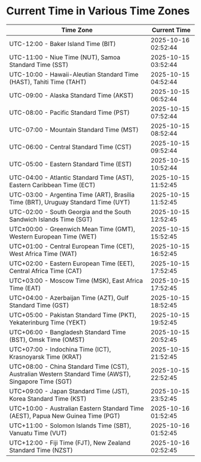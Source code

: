 # Current Time in Various Time Zones

| Time Zone | Current Time |
|-----------|--------------|
| UTC-12:00 - Baker Island Time (BIT) | 2025-10-16 02:52:44 |
| UTC-11:00 - Niue Time (NUT), Samoa Standard Time (SST) | 2025-10-15 03:52:44 |
| UTC-10:00 - Hawaii-Aleutian Standard Time (HAST), Tahiti Time (TAHT) | 2025-10-15 04:52:44 |
| UTC-09:00 - Alaska Standard Time (AKST) | 2025-10-15 06:52:44 |
| UTC-08:00 - Pacific Standard Time (PST) | 2025-10-15 07:52:44 |
| UTC-07:00 - Mountain Standard Time (MST) | 2025-10-15 08:52:44 |
| UTC-06:00 - Central Standard Time (CST) | 2025-10-15 09:52:44 |
| UTC-05:00 - Eastern Standard Time (EST) | 2025-10-15 10:52:44 |
| UTC-04:00 - Atlantic Standard Time (AST), Eastern Caribbean Time (ECT) | 2025-10-15 11:52:45 |
| UTC-03:00 - Argentina Time (ART), Brasília Time (BRT), Uruguay Standard Time (UYT) | 2025-10-15 11:52:45 |
| UTC-02:00 - South Georgia and the South Sandwich Islands Time (SGT) | 2025-10-15 12:52:45 |
| UTC±00:00 - Greenwich Mean Time (GMT), Western European Time (WET) | 2025-10-15 15:52:45 |
| UTC+01:00 - Central European Time (CET), West Africa Time (WAT) | 2025-10-15 16:52:45 |
| UTC+02:00 - Eastern European Time (EET), Central Africa Time (CAT) | 2025-10-15 17:52:45 |
| UTC+03:00 - Moscow Time (MSK), East Africa Time (EAT) | 2025-10-15 17:52:45 |
| UTC+04:00 - Azerbaijan Time (AZT), Gulf Standard Time (GST) | 2025-10-15 18:52:45 |
| UTC+05:00 - Pakistan Standard Time (PKT), Yekaterinburg Time (YEKT) | 2025-10-15 19:52:45 |
| UTC+06:00 - Bangladesh Standard Time (BST), Omsk Time (OMST) | 2025-10-15 20:52:45 |
| UTC+07:00 - Indochina Time (ICT), Krasnoyarsk Time (KRAT) | 2025-10-15 21:52:45 |
| UTC+08:00 - China Standard Time (CST), Australian Western Standard Time (AWST), Singapore Time (SGT) | 2025-10-15 22:52:45 |
| UTC+09:00 - Japan Standard Time (JST), Korea Standard Time (KST) | 2025-10-15 23:52:45 |
| UTC+10:00 - Australian Eastern Standard Time (AEST), Papua New Guinea Time (PGT) | 2025-10-16 01:52:45 |
| UTC+11:00 - Solomon Islands Time (SBT), Vanuatu Time (VUT) | 2025-10-16 01:52:45 |
| UTC+12:00 - Fiji Time (FJT), New Zealand Standard Time (NZST) | 2025-10-16 02:52:45 |
